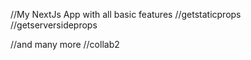 //My NextJs App with all basic features
//getstaticprops
//getserversideprops

//and many more
//collab2
